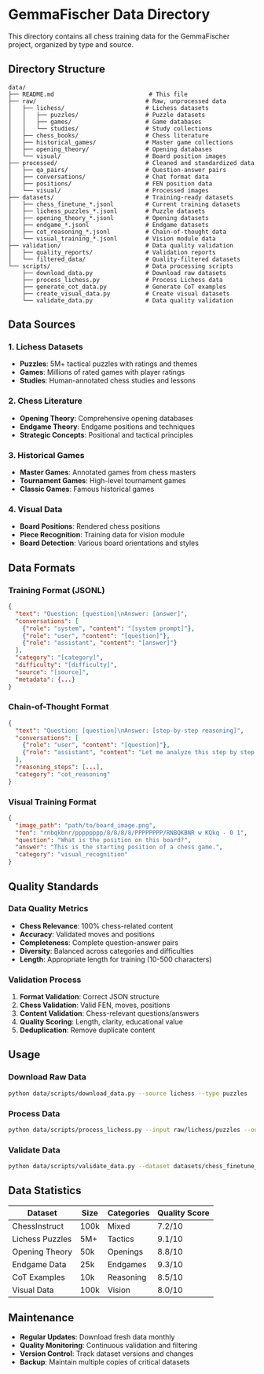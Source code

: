 # GemmaFischer Data Directory

This directory contains all chess training data for the GemmaFischer project, organized by type and source.

## Directory Structure

```
data/
├── README.md                           # This file
├── raw/                               # Raw, unprocessed data
│   ├── lichess/                       # Lichess datasets
│   │   ├── puzzles/                   # Puzzle datasets
│   │   ├── games/                     # Game databases
│   │   └── studies/                   # Study collections
│   ├── chess_books/                   # Chess literature
│   ├── historical_games/              # Master game collections
│   ├── opening_theory/                # Opening databases
│   └── visual/                        # Board position images
├── processed/                         # Cleaned and standardized data
│   ├── qa_pairs/                      # Question-answer pairs
│   ├── conversations/                 # Chat format data
│   ├── positions/                     # FEN position data
│   └── visual/                        # Processed images
├── datasets/                          # Training-ready datasets
│   ├── chess_finetune_*.jsonl         # Current training datasets
│   ├── lichess_puzzles_*.jsonl        # Puzzle datasets
│   ├── opening_theory_*.jsonl         # Opening datasets
│   ├── endgame_*.jsonl                # Endgame datasets
│   ├── cot_reasoning_*.jsonl          # Chain-of-thought data
│   └── visual_training_*.jsonl        # Vision module data
├── validation/                        # Data quality validation
│   ├── quality_reports/               # Validation reports
│   └── filtered_data/                 # Quality-filtered datasets
└── scripts/                           # Data processing scripts
    ├── download_data.py               # Download raw datasets
    ├── process_lichess.py             # Process Lichess data
    ├── generate_cot_data.py           # Generate CoT examples
    ├── create_visual_data.py          # Create visual datasets
    └── validate_data.py               # Data quality validation
```

## Data Sources

### 1. Lichess Datasets
- **Puzzles**: 5M+ tactical puzzles with ratings and themes
- **Games**: Millions of rated games with player ratings
- **Studies**: Human-annotated chess studies and lessons

### 2. Chess Literature
- **Opening Theory**: Comprehensive opening databases
- **Endgame Theory**: Endgame positions and techniques
- **Strategic Concepts**: Positional and tactical principles

### 3. Historical Games
- **Master Games**: Annotated games from chess masters
- **Tournament Games**: High-level tournament games
- **Classic Games**: Famous historical games

### 4. Visual Data
- **Board Positions**: Rendered chess positions
- **Piece Recognition**: Training data for vision module
- **Board Detection**: Various board orientations and styles

## Data Formats

### Training Format (JSONL)
```json
{
  "text": "Question: [question]\nAnswer: [answer]",
  "conversations": [
    {"role": "system", "content": "[system prompt]"},
    {"role": "user", "content": "[question]"},
    {"role": "assistant", "content": "[answer]"}
  ],
  "category": "[category]",
  "difficulty": "[difficulty]",
  "source": "[source]",
  "metadata": {...}
}
```

### Chain-of-Thought Format
```json
{
  "text": "Question: [question]\nAnswer: [step-by-step reasoning]",
  "conversations": [
    {"role": "user", "content": "[question]"},
    {"role": "assistant", "content": "Let me analyze this step by step:\n1. [step 1]\n2. [step 2]\n3. [conclusion]"}
  ],
  "reasoning_steps": [...],
  "category": "cot_reasoning"
}
```

### Visual Training Format
```json
{
  "image_path": "path/to/board_image.png",
  "fen": "rnbqkbnr/pppppppp/8/8/8/8/PPPPPPPP/RNBQKBNR w KQkq - 0 1",
  "question": "What is the position on this board?",
  "answer": "This is the starting position of a chess game.",
  "category": "visual_recognition"
}
```

## Quality Standards

### Data Quality Metrics
- **Chess Relevance**: 100% chess-related content
- **Accuracy**: Validated moves and positions
- **Completeness**: Complete question-answer pairs
- **Diversity**: Balanced across categories and difficulties
- **Length**: Appropriate length for training (10-500 characters)

### Validation Process
1. **Format Validation**: Correct JSON structure
2. **Chess Validation**: Valid FEN, moves, positions
3. **Content Validation**: Chess-relevant questions/answers
4. **Quality Scoring**: Length, clarity, educational value
5. **Deduplication**: Remove duplicate content

## Usage

### Download Raw Data
```bash
python data/scripts/download_data.py --source lichess --type puzzles
```

### Process Data
```bash
python data/scripts/process_lichess.py --input raw/lichess/puzzles --output datasets/
```

### Validate Data
```bash
python data/scripts/validate_data.py --dataset datasets/chess_finetune_full.jsonl
```

## Data Statistics

| Dataset | Size | Categories | Quality Score |
|---------|------|------------|---------------|
| ChessInstruct | 100k | Mixed | 7.2/10 |
| Lichess Puzzles | 5M+ | Tactics | 9.1/10 |
| Opening Theory | 50k | Openings | 8.8/10 |
| Endgame Data | 25k | Endgames | 9.3/10 |
| CoT Examples | 10k | Reasoning | 8.5/10 |
| Visual Data | 100k | Vision | 8.0/10 |

## Maintenance

- **Regular Updates**: Download fresh data monthly
- **Quality Monitoring**: Continuous validation and filtering
- **Version Control**: Track dataset versions and changes
- **Backup**: Maintain multiple copies of critical datasets
